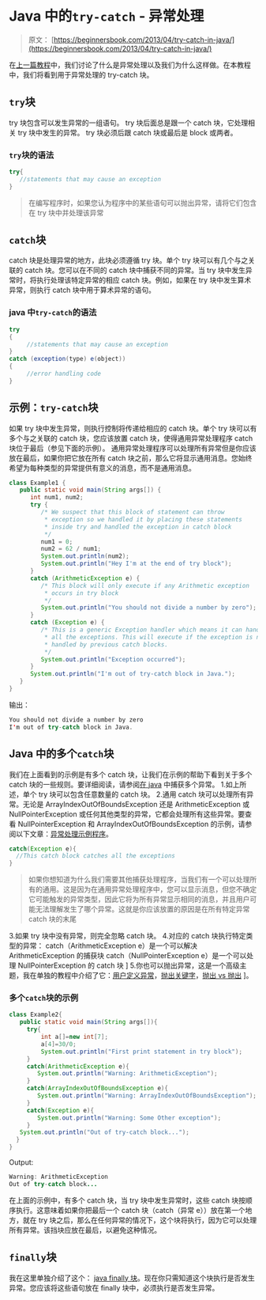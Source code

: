 # Java 中的`try-catch` - 异常处理

> 原文： [https://beginnersbook.com/2013/04/try-catch-in-java/](https://beginnersbook.com/2013/04/try-catch-in-java/)

在[上一篇教程](https://beginnersbook.com/2013/04/java-exception-handling/)中，我们讨论了什么是异常处理以及我们为什么这样做。在本教程中，我们将看到用于异常处理的 try-catch 块。

## `try`块

try 块包含可以发生异常的一组语句。 try 块后面总是跟一个 catch 块，它处理相关 try 块中发生的异常。 try 块必须后跟 catch 块或最后是 block 或两者。

### `try`块的语法

```java
try{
   //statements that may cause an exception
}
```

> 在编写程序时，如果您认为程序中的某些语句可以抛出异常，请将它们包含在 try 块中并处理该异常

## `catch`块

catch 块是处理异常的地方，此块必须遵循 try 块。单个 try 块可以有几个与之关联的 catch 块。您可以在不同的 catch 块中捕获不同的异常。当 try 块中发生异常时，将执行处理该特定异常的相应 catch 块。例如，如果在 try 块中发生算术异常，则执行 catch 块中用于算术异常的语句。

### java 中`try-catch`的语法

```java
try
{
     //statements that may cause an exception
}
catch (exception(type) e(object))‏
{
     //error handling code
}
```

## 示例：`try-catch`块

如果 try 块中发生异常，则执行控制将传递给相应的 catch 块。单个 try 块可以有多个与之关联的 catch 块，您应该放置 catch 块，使得通用异常处理程序 catch 块位于最后（参见下面的示例）。
通用异常处理程序可以处理所有异常但是你应该放在最后，如果你把它放在所有 catch 块之前，那么它将显示通用消息。您始终希望为每种类型的异常提供有意义的消息，而不是通用消息。

```java
class Example1 {
   public static void main(String args[]) {
      int num1, num2;
      try {
         /* We suspect that this block of statement can throw 
          * exception so we handled it by placing these statements
          * inside try and handled the exception in catch block
          */
         num1 = 0;
         num2 = 62 / num1;
         System.out.println(num2);
         System.out.println("Hey I'm at the end of try block");
      }
      catch (ArithmeticException e) { 
         /* This block will only execute if any Arithmetic exception 
          * occurs in try block
          */
         System.out.println("You should not divide a number by zero");
      }
      catch (Exception e) {
         /* This is a generic Exception handler which means it can handle
          * all the exceptions. This will execute if the exception is not
          * handled by previous catch blocks.
          */
         System.out.println("Exception occurred");
      }
      System.out.println("I'm out of try-catch block in Java.");
   }
}
```

输出：

```java
You should not divide a number by zero
I'm out of try-catch block in Java.

```

## Java 中的多个`catch`块

我们在上面看到的示例是有多个 catch 块，让我们在示例的帮助下看到关于多个 catch 块的一些规则。要详细阅读，请参阅[在 java](https://beginnersbook.com/2013/05/catch-multiple-exceptions/) 中捕获多个异常。
1.如上所述，单个 try 块可以包含任意数量的 catch 块。
2.通用 catch 块可以处理所有异常。无论是 ArrayIndexOutOfBoundsException 还是 ArithmeticException 或 NullPointerException 或任何其他类型的异常，它都会处理所有这些异常。要查看 NullPointerException 和 ArrayIndexOutOfBoundsException 的示例，请参阅以下文章：[异常处理示例程序](https://beginnersbook.com/2013/04/exception-handling-examples/)。

```java
catch(Exception e){
  //This catch block catches all the exceptions
}
```

> 如果你想知道为什么我们需要其他捕获处理程序，当我们有一个可以处理所有的通用。这是因为在通用异常处理程序中，您可以显示消息，但您不确定它可能触发的异常类型，因此它将为所有异常显示相同的消息，并且用户可能无法理解发生了哪个异常。这就是你应该放置的原因是在所有特定异常 catch 块的末尾

3.如果 try 块中没有异常，则完全忽略 catch 块。
4.对应的 catch 块执行特定类型的异常：
catch（ArithmeticException e）是一个可以解决 ArithmeticException 的捕获块
catch（NullPointerException e）是一个可以处理 NullPointerException 的 catch 块
] 5.你也可以抛出异常，这是一个高级主题，我在单独的教程中介绍了它：[用户定义异常](https://beginnersbook.com/2013/04/user-defined-exception-in-java/)，[抛出关键字](https://beginnersbook.com/2013/12/throws-keyword-example-in-java/)，[抛出 vs 抛出](https://beginnersbook.com/2013/04/difference-between-throw-and-throws-in-java/) ]。

### 多个`catch`块的示例

```java
class Example2{
   public static void main(String args[]){
     try{
         int a[]=new int[7];
         a[4]=30/0;
         System.out.println("First print statement in try block");
     }
     catch(ArithmeticException e){
        System.out.println("Warning: ArithmeticException");
     }
     catch(ArrayIndexOutOfBoundsException e){
        System.out.println("Warning: ArrayIndexOutOfBoundsException");
     }
     catch(Exception e){
        System.out.println("Warning: Some Other exception");
     }
   System.out.println("Out of try-catch block...");
  }
}
```

Output:

```java
Warning: ArithmeticException
Out of try-catch block...
```

在上面的示例中，有多个 catch 块，当 try 块中发生异常时，这些 catch 块按顺序执行。这意味着如果你把最后一个 catch 块（catch（异常 e））放在第一个地方，就在 try 块之后，那么在任何异常的情况下，这个块将执行，因为它可以处理所有异常。该挡块应放在最后，以避免这种情况。

## `finally`块

我在这里单独介绍了这个： [java finally 块](https://beginnersbook.com/2013/04/java-finally-block/)。现在你只需知道这个块执行是否发生异常。您应该将这些语句放在 finally 块中，必须执行是否发生异常。